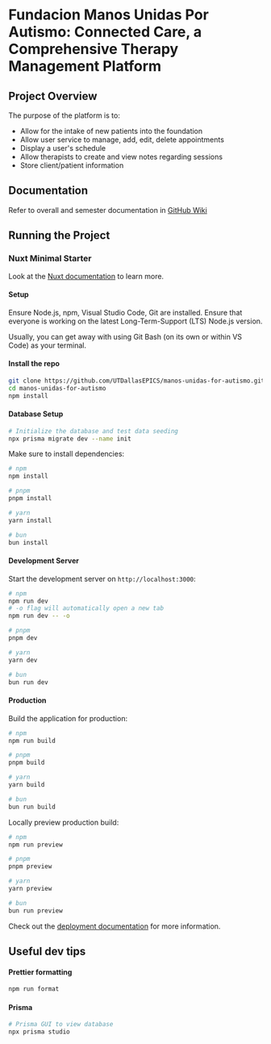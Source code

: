 # Fundacion Manos Unidas Por Autismo: Connected Care, a Comprehensive Therapy Management Platform

## Project Overview

The purpose of the platform is to:

- Allow for the intake of new patients into the foundation
- Allow user service to manage, add, edit, delete appointments
- Display a user's schedule
- Allow therapists to create and view notes regarding sessions
- Store client/patient information

## Documentation

Refer to overall and semester documentation in [GitHub Wiki](https://github.com/UTDallasEPICS/manos-unidas-for-autismo/wiki)

## Running the Project

### Nuxt Minimal Starter

Look at the [Nuxt documentation](https://nuxt.com/docs/getting-started/introduction) to learn more.

#### Setup
Ensure Node.js, npm, Visual Studio Code, Git are installed. Ensure that everyone is working on the latest Long-Term-Support (LTS) Node.js version.

Usually, you can get away with using Git Bash (on its own or within VS Code) as your terminal.

#### Install the repo
```bash
git clone https://github.com/UTDallasEPICS/manos-unidas-for-autismo.git
cd manos-unidas-for-autismo
npm install
```
#### Database Setup
```bash
# Initialize the database and test data seeding
npx prisma migrate dev --name init
```

Make sure to install dependencies:

```bash
# npm
npm install

# pnpm
pnpm install

# yarn
yarn install

# bun
bun install
```

#### Development Server
Start the development server on `http://localhost:3000`:

```bash
# npm
npm run dev
# -o flag will automatically open a new tab
npm run dev -- -o

# pnpm
pnpm dev

# yarn
yarn dev

# bun
bun run dev
```

#### Production

Build the application for production:

```bash
# npm
npm run build

# pnpm
pnpm build

# yarn
yarn build

# bun
bun run build
```

Locally preview production build:

```bash
# npm
npm run preview

# pnpm
pnpm preview

# yarn
yarn preview

# bun
bun run preview
```

Check out the [deployment documentation](https://nuxt.com/docs/getting-started/deployment) for more information.

## Useful dev tips
#### Prettier formatting
```bash
npm run format
```
#### Prisma
```bash
# Prisma GUI to view database
npx prisma studio
```
